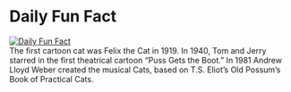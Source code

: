 # Daily Fun Fact
[![Daily Fun Fact](https://github.com/huy2x/daily-fun-facts/actions/workflows/daily-fun-facts.yml/badge.svg)](https://github.com/huy2x/daily-fun-facts/actions/workflows/daily-fun-facts.yml)<br/>
The first cartoon cat was Felix the Cat in 1919. In 1940, Tom and Jerry starred in the first theatrical cartoon “Puss Gets the Boot.” In 1981 Andrew Lloyd Weber created the musical Cats, based on T.S. Eliot’s Old Possum’s Book of Practical Cats.
